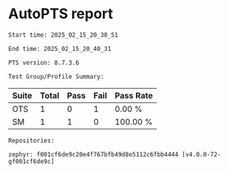 # AutoPTS report

    Start time: 2025_02_15_20_38_51

    End time: 2025_02_15_20_40_31

    PTS version: 8.7.3.6
    
    Test Group/Profile Summary: 
|  Suite  | Total | Pass | Fail | Pass Rate|
|---------|-------|------|------|----------|
|OTS      |1      |0     |1     |   0.00 % |
|SM       |1      |1     |0     | 100.00 % |

    Repositories:

	zephyr: f001cf6de9c20e4f767bfb49d8e5112c6fbb4444 [v4.0.0-72-gf001cf6de9c]
